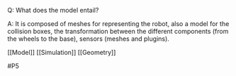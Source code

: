 Q: What does the model entail?

A: It is composed of meshes for representing the robot, also a model for the collision boxes, the transformation between the different components (from the wheels to the base), sensors (meshes and plugins).

[[Model]]
[[Simulation]]
[[Geometry]]

#P5 